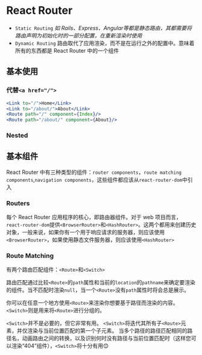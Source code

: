 # React Router 

- `Static Routing`
    *如 Rails、Express、Angular等都是静态路由，其都需要将路由声明为初始化时的一部分配置，在重新渲染时使用*
- `Dynamic Routing`
    路由取代了应用渲染，而不是在运行之外的配置中。意味着所有的东西都是 React Router 中的一个组件

## 基本使用

### 代替`<a href="/">`

```jsx
<Link to="/">Home</Link>
<Link to="/about/">About</Link>
<Route path="/" component={Index}/>
<Route path="/about/" component={About}/>
```

### Nested

## 基本组件

React Router 中有三种类型的组件：`router components`，`route matching components`,`navigation components`，这些组件都应该从`react-router-dom`中引入

### Routers

每个 React Router 应用程序的核心，即路由器组件。对于 web 项目而言，`react-router-dom`提供`<BrowserRouter>`和`<HashRouter>`。这两个都用来创建历史对象，一般来说，如果你有一个用于响应请求的服务器，则应该使用`<BrowserRouter>`，如果使用静态文件服务器，则应该使用`<HashRouter>`

### Route Matching

有两个路由匹配组件：`<Route>`和`<Switch>`

路由匹配通过比较`<Route>`的`path`属性和当前的`location`的`pathname`来确定要渲染的组件。当不匹配时渲染`null`，当一个`<Route>`没有`path`属性时将会总是展示。

你可以在任意一个地方使用`<Route>`来渲染你想要基于路径而渲染的内容。`<Switch>`则是用来将`<Route>`进行分组的。

`<Switch>`并不是必要的，但它非常有用。 `<Switch>`将迭代其所有子`<Route>`元素，并仅渲染与当前位置匹配的第一个子元素。 当多个路径的路径匹配相同的路径名，动画路由之间的转换，以及识别何时没有路径与当前位置匹配时（这样您可以渲染“404”组件），`<Switch>`将十分有用😊

